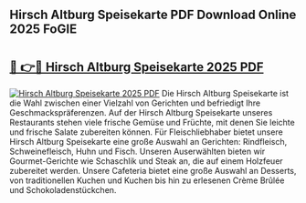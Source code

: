 ## Hirsch Altburg Speisekarte PDF Download Online 2025 FoGIE

# <h2><a href="http://gccpko.nevu.top/?p=Hirsch+Altburg+Speisekarte">🔗 👉🔴 Hirsch Altburg Speisekarte 2025 PDF</a></h2>

[![Hirsch Altburg Speisekarte 2025 PDF](https://i.imgur.com/dBaPXMq.png)](http://gccpko.nevu.top/?p=Hirsch+Altburg+Speisekarte)
Die Hirsch Altburg Speisekarte ist die Wahl zwischen einer Vielzahl von Gerichten und befriedigt Ihre Geschmackspräferenzen. Auf der Hirsch Altburg Speisekarte unseres Restaurants stehen viele frische Gemüse und Früchte, mit denen Sie leichte und frische Salate zubereiten können. Für Fleischliebhaber bietet unsere Hirsch Altburg Speisekarte eine große Auswahl an Gerichten: Rindfleisch, Schweinefleisch, Huhn und Fisch. Unseren Auserwählten bieten wir Gourmet-Gerichte wie Schaschlik und Steak an, die auf einem Holzfeuer zubereitet werden. Unsere Cafeteria bietet eine große Auswahl an Desserts, von traditionellen Kuchen und Kuchen bis hin zu erlesenen Crème Brûlée und Schokoladenstückchen.
